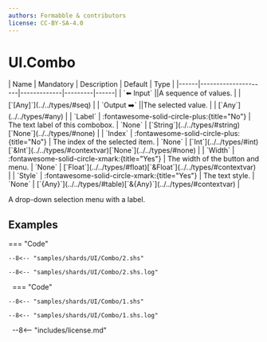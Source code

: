 ```yaml
---
authors: Formabble & contributors
license: CC-BY-SA-4.0
---
```



# UI.Combo

<div class="sh-parameters" markdown="1">
| Name | Mandatory | Description | Default | Type |
|------|---------------------|-------------|---------|------|
| `⬅️ Input` ||A sequence of values. | | [`[Any]`](../../types/#seq) |
| `Output ➡️` ||The selected value. | | [`Any`](../../types/#any) |
| `Label` | :fontawesome-solid-circle-plus:{title="No"}  | The text label of this combobox. | `None` | [`String`](../../types/#string)[`None`](../../types/#none) |
| `Index` | :fontawesome-solid-circle-plus:{title="No"}  | The index of the selected item. | `None` | [`Int`](../../types/#int)[`&Int`](../../types/#contextvar)[`None`](../../types/#none) |
| `Width` | :fontawesome-solid-circle-xmark:{title="Yes"}  | The width of the button and menu. | `None` | [`Float`](../../types/#float)[`&Float`](../../types/#contextvar) |
| `Style` | :fontawesome-solid-circle-xmark:{title="Yes"}  | The text style. | `None` | [`{Any}`](../../types/#table)[`&{Any}`](../../types/#contextvar) |

</div>

A drop-down selection menu with a label.

## Examples

=== "Code"

  ```x86asm linenums="1"
  --8<-- "samples/shards/UI/Combo/2.shs"
  ```

  ```
  --8<-- "samples/shards/UI/Combo/2.shs.log"
  ```
&nbsp;
=== "Code"

  ```x86asm linenums="1"
  --8<-- "samples/shards/UI/Combo/1.shs"
  ```

  ```
  --8<-- "samples/shards/UI/Combo/1.shs.log"
  ```
&nbsp;
--8<-- "includes/license.md"

